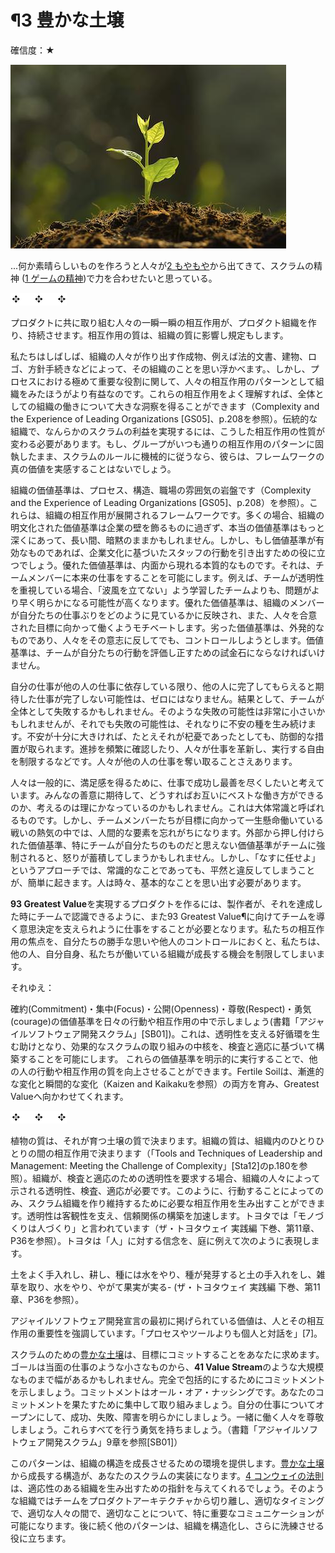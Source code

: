 # ¶3 豊かな土壌

確信度：★

![ch02_03_3_Fertile_Soil1](ch02_03_3_Fertile_Soil1.png)

...何か素晴らしいものを作ろうと人々が​[2 もやもや](ch02_02_2_The_Mist.md)から出てきて、スクラムの精神 (​[1 ゲームの精神](ch01_01_1_The_Spirit_of_the_Game.md)​)で力を合わせたいと思っている。

![ch02_03_3_Fertile_Soil2](ch02_03_3_Fertile_Soil2.png)

プロダクトに共に取り組む人々の一瞬一瞬の相互作用が、プロダクト組織を作り、持続させます。相互作用の質は、組織の質に影響し規定もします。

私たちはしばしば、組織の人々が作り出す作成物、例えば法的文書、建物、ロゴ、方針手続きなどによって、その組織のことを思い浮かべます。、しかし、プロセスにおける極めて重要な役割に関して、人々の相互作用のパターンとして組織をみたほうがより有益なのです。これらの相互作用をよく理解すれば、全体としての組織の働きについて大きな洞察を得ることができます（Complexity and the Experience of Leading Organizations [GS05]、p.208を参照）。伝統的な組織で、なんらかのスクラムの利益を実現するには、こうした相互作用の性質が変わる必要があります。もし、グループがいつも通りの相互作用のパターンに固執したまま、スクラムのルールに機械的に従うなら、彼らは、フレームワークの真の価値を実感することはないでしょう。

組織の価値基準は、プロセス、構造、職場の雰囲気の岩盤です（Complexity and the Experience of Leading Organizations [GS05]、p.208）を参照）。これらは、組織の相互作用が展開されるフレームワークです。多くの場合、組織の明文化された価値基準は企業の壁を飾るものに過ぎず、本当の価値基準はもっと深くにあって、長い間、暗黙のままかもしれません。しかし、もし価値基準が有効なものであれば、企業文化に基づいたスタッフの行動を引き出すための役に立つでしょう。優れた価値基準は、内面から現れる本質的なものです。それは、チームメンバーに本来の仕事をすることを可能にします。例えば、チームが透明性を重視している場合、「波風を立てない」よう学習したチームよりも、問題がより早く明らかになる可能性が高くなります。優れた価値基準は、組織のメンバーが自分たちの仕事ぶりをどのように見ているかに反映され、また、人々を合意された目標に向かって働くようモチベートします。劣った価値基準は、外発的なものであり、人々をその意志に反してでも、コントロールしようとします。価値基準は、チームが自分たちの行動を評価し正すための試金石にならなければいけません。

自分の仕事が他の人の仕事に依存している限り、他の人に完了してもらえると期待した仕事が完了しない可能性は、ゼロにはなりません。結果として、チームが全体として失敗するかもしれません。そのような失敗の可能性は非常に小さいかもしれませんが、それでも失敗の可能性は、それなりに不安の種を生み続けます。不安が十分に大きければ、たとえそれが杞憂であったとしても、防御的な措置が取られます。進捗を頻繁に確認したり、人々が仕事を革新し、実行する自由を制限するなどです。人々が他の人の仕事を奪い取ることさえあります。

人々は一般的に、満足感を得るために、仕事で成功し最善を尽くしたいと考えています。みんなの善意に期待して、どうすればお互いにベストな働き方ができるのか、考えるのは理にかなっているのかもしれません。これは大体常識と呼ばれるものです。しかし、チームメンバーたちが目標に向かって一生懸命働いている戦いの熱気の中では、人間的な要素を忘れがちになります。外部から押し付けられた価値基準、特にチームが自分たちのものだと思えない価値基準がチームに強制されると、怒りが蓄積してしまうかもしれません。しかし、「なすに任せよ」というアプローチでは、常識的なことであっても、平然と違反してしまうことが、簡単に起きます。人は時々、基本的なことを思い出す必要があります。

​**93 Greatest Value**を実現するプロダクトを作るには、製作者が、それを達成した時にチームで認識できるように、また93 Greatest Value¶に向けてチームを導く意思決定を支えられように仕事をすることが必要となります。私たちの相互作用の焦点を、自分たちの勝手な思いや他人のコントロールにおくと、私たちは、他の人、自分自身、私たちが働いている組織が成長する機会を制限してしまいます。

それゆえ：

確約(Commitment)・集中(Focus)・公開(Openness)・尊敬(Respect)・勇気(courage)の価値基準を日々の行動や相互作用の中で示しましょう(書籍「アジャイルソフトウェア開発スクラム」[SB01])。これは、透明性を支える好循環を生む助けとなり、効果的なスクラムの取り組みの中核を、検査と適応に基づいて構築することを可能にします。
これらの価値基準を明示的に実行することで、他の人の行動や相互作用の質を向上させることができます。Fertile Soilは、漸進的な変化と瞬間的な変化（Kaizen and Kaikakuを参照）の両方を育み、Greatest Valueへ向かわせてくれます。

![ch02_03_3_Fertile_Soil3](ch02_03_3_Fertile_Soil3.png)

植物の質は、それが育つ土壌の質で決まります。組織の質は、組織内のひとりひとりの間の相互作用で決まります（「Tools and Techniques of Leadership and Management: Meeting the Challenge of Complexity」[Sta12]のp.180を参照）。組織が、検査と適応のための透明性を要求する場合、組織の人々によって示される透明性、検査、適応が必要です。このように、行動することによってのみ、スクラム組織を作り維持するために必要な相互作用を生み出すことができます。透明性は客観性を支え、信頼関係の構築を加速します。トヨタでは「モノづくりは人づくり」と言われています（ザ・トヨタウェイ 実践編 下巻、第11章、P36を参照）。トヨタは「人」に対する信念を、庭に例えて次のように表現します。

土をよく手入れし、耕し、種には水をやり、種が発芽すると土の手入れをし、雑草を取り、水をやり、やがて果実が実る- (ザ・トヨタウェイ 実践編 下巻、第11章、P36を参照）。

アジャイルソフトウェア開発宣言の最初に掲げられている価値は、人とその相互作用の重要性を強調しています。「プロセスやツールよりも個人と対話を」[7]。

スクラムのための[豊かな土壌](ch02_03_3_Fertile_Soil.md)は、目標にコミットすることをあなたに求めます。ゴールは当面の仕事のような小さなものから、**41 Value Stream**のような大規模なものまで幅があるかもしれません。完全で包括的にするためにコミットメントを示しましょう。コミットメントはオール・オア・ナッシングです。あなたのコミットメントを果たすために集中して取り組みましょう。自分の仕事についてオープンにして、成功、失敗、障害を明らかにしましょう。一緒に働く人々を尊敬しましょう。これらすべてを行う勇気を持ちましょう。（書籍「アジャイルソフトウェア開発スクラム」9章を参照[SB01]）

このパターンは、組織の構造を成長させるための環境を提供します。[豊かな土壌](ch02_03_3_Fertile_Soil.md)から成長する構造が、あなたのスクラムの実装になります。[4 コンウェイの法則](ch02_04_4_Conway_s_Law.md)は、適応性のある組織を生み出すための指針を与えてくれるでしょう。そのような組織ではチームをプロダクトアーキテクチャから切り離し、適切なタイミングで、適切な人々の間で、適切なことについて、特に重要なコミュニケーションが可能になります。後に続く他のパターンは、組織を構造化し、さらに洗練させる役に立ちます。

